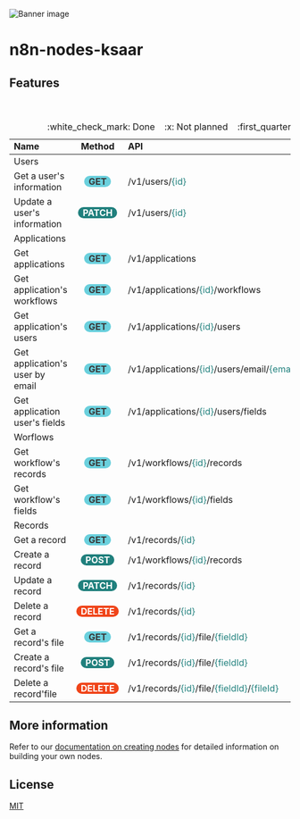![Banner image](https://lh3.googleusercontent.com/u/0/drive-viewer/AAOQEOSeNdUThNQH37qD6ss68V2CSiammyZjbGmVobOqAaacS-6FM-QSiFTR9OHkFUUR0Ln77dbxadmuPA40P_bHbZQuamFpOg=w1920-h929)

# n8n-nodes-ksaar

## Features

<!-- <style>
    .method-get {
        border-radius: 20px; display: inline-block; padding-left: 8px; padding-right: 8px; text-align: center; background-color: #6ad0dd; color: #383838;  font-weight: bold;
    }
    .method-patch {
        border-radius: 20px; display: inline-block; padding-left: 8px; padding-right: 8px; text-align: center; background-color: #20807D; color: #FFFFFF; font-weight: bold;
    }
    .method-post {
        border-radius: 20px;
        display: inline-block;
        padding-left: 8px;
        padding-right: 8px;
        text-align: center;
        background-color: #20807D;
        color: #FFFFFF;
        font-weight: bold;
    }
    .method-delete {
        border-radius: 20px; display: inline-block; padding-left: 8px; padding-right: 8px; text-align: center; background-color: #F04419; color: #FFFFFF; font-weight: bold;
    }
</style> -->
<table style="width: 100%">
    <caption>:white_check_mark: Done&nbsp;&nbsp;&nbsp;&nbsp;:x: Not planned&nbsp;&nbsp;&nbsp;&nbsp;:first_quarter_moon: Planned</caption>
    <header>
        <tr>
            <td><b>Name</b></td>
            <td style="text-align: center;"><b>Method</b></td>
            <td><b>API</b></td>
            <td style="width: 5%;">&nbsp;</td>
        </tr>
    </header>
    <tbody>
        <tr>
            <td colspan="4">Users</td>
        </tr>
        <tr>
            <td>Get a user's information</td>
            <td style="text-align: center;"><span style="border-radius: 20px; display: inline-block; padding-left: 8px; padding-right: 8px; text-align: center; background-color: #6ad0dd; color: #383838;  font-weight: bold;">GET</span></td>
            <td>/v1/users/<span style="color: #20807d;">{id}</span></td>
            <td>:white_check_mark:</td>
        </tr>
        <tr>
            <td>Update a user's information</td>
            <td style="text-align: center;"><span style="border-radius: 20px; display: inline-block; padding-left: 8px; padding-right: 8px; text-align: center; background-color: #20807D; color: #FFFFFF; font-weight: bold;">PATCH</span></td>
            <td>/v1/users/<span style="color: #20807d;">{id}</span></td>
            <td>:first_quarter_moon:</td>
        </tr>
        <tr>
            <td colspan="4">Applications</td>
        </tr>
        <tr>
            <td>Get applications</td>
            <td style="text-align: center;"><span style="border-radius: 20px; display: inline-block; padding-left: 8px; padding-right: 8px; text-align: center; background-color: #6ad0dd; color: #383838;  font-weight: bold;">GET</span></td>
            <td>/v1/applications</td>
            <td>:white_check_mark:</td>
        </tr>
        <tr>
            <td>Get application's workflows</td>
            <td style="text-align: center;"><span style="border-radius: 20px; display: inline-block; padding-left: 8px; padding-right: 8px; text-align: center; background-color: #6ad0dd; color: #383838;  font-weight: bold;">GET</span></td>
            <td>/v1/applications/<span style="color: #20807d;">{id}</span>/workflows</td>
            <td>:white_check_mark:</td>
        </tr>
        <tr>
            <td>Get application's users</td>
            <td style="text-align: center;"><span style="border-radius: 20px; display: inline-block; padding-left: 8px; padding-right: 8px; text-align: center; background-color: #6ad0dd; color: #383838;  font-weight: bold;">GET</span></td>
            <td>/v1/applications/<span style="color: #20807d;">{id}</span>/users</td>
            <td>:white_check_mark:</td>
        </tr>
        <tr>
            <td>Get application's user by email</td>
            <td style="text-align: center;"><span style="border-radius: 20px; display: inline-block; padding-left: 8px; padding-right: 8px; text-align: center; background-color: #6ad0dd; color: #383838;  font-weight: bold;">GET</span></td>
            <td>/v1/applications/<span style="color: #20807d;">{id}</span>/users/email/<span style="color: #20807d;">{email}</span></td>
            <td>:white_check_mark:</td>
        </tr>
        <tr>
            <td>Get application user's fields</td>
            <td style="text-align: center;"><span style="border-radius: 20px; display: inline-block; padding-left: 8px; padding-right: 8px; text-align: center; background-color: #6ad0dd; color: #383838;  font-weight: bold;">GET</span></td>
            <td>/v1/applications/<span style="color: #20807d;">{id}</span>/users/fields</td>
            <td>:white_check_mark:</td>
        </tr>
        <tr>
            <td colspan="4">Worflows</td>
        </tr>
        <tr>
            <td>Get workflow's records</td>
            <td style="text-align: center;"><span style="border-radius: 20px; display: inline-block; padding-left: 8px; padding-right: 8px; text-align: center; background-color: #6ad0dd; color: #383838;  font-weight: bold;">GET</span></td>
            <td>/v1/workflows/<span style="color: #20807d;">{id}</span>/records</td>
            <td>:white_check_mark:</td>
        </tr>
        <tr>
            <td>Get workflow's fields</td>
            <td style="text-align: center;"><span style="border-radius: 20px; display: inline-block; padding-left: 8px; padding-right: 8px; text-align: center; background-color: #6ad0dd; color: #383838;  font-weight: bold;">GET</span></td>
            <td>/v1/workflows/<span style="color: #20807d;">{id}</span>/fields</td>
            <td>:white_check_mark:</td>
        </tr>
        <tr>
            <td colspan="4">Records</td>
        </tr>
        <tr>
            <td>Get a record</td>
            <td style="text-align: center;"><span style="border-radius: 20px; display: inline-block; padding-left: 8px; padding-right: 8px; text-align: center; background-color: #6ad0dd; color: #383838;  font-weight: bold;">GET</span></td>
            <td>/v1/records/<span style="color: #20807d;">{id}</span></td>
            <td>:white_check_mark:</td>
        </tr>
        <tr>
            <td>Create a record</td>
            <td style="text-align: center;"><span style="border-radius: 20px; display: inline-block; padding-left: 8px; padding-right: 8px; text-align: center; background-color: #20807D; color: #FFFFFF; font-weight: bold;">POST</span></td>
            <td>/v1/workflows/<span style="color: #20807d;">{id}</span>/records</td>
            <td>:white_check_mark:</td>
        </tr>
        <tr>
            <td>Update a record</td>
            <td style="text-align: center;"><span style="border-radius: 20px; display: inline-block; padding-left: 8px; padding-right: 8px; text-align: center; background-color: #20807D; color: #FFFFFF; font-weight: bold;">PATCH</span></td>
            <td>/v1/records/<span style="color: #20807d;">{id}</span></td>
            <td>:white_check_mark:</td>
        </tr>
        <tr>
            <td>Delete a record</td>
            <td style="text-align: center;"><span style="border-radius: 20px; display: inline-block; padding-left: 8px; padding-right: 8px; text-align: center; background-color: #F04419; color: #FFFFFF; font-weight: bold;">DELETE</span></td>
            <td>/v1/records/<span style="color: #20807d;">{id}</span></td>
            <td>:white_check_mark:</td>
        </tr>
        <tr>
            <td>Get a record's file</td>
            <td style="text-align: center;"><span style="border-radius: 20px; display: inline-block; padding-left: 8px; padding-right: 8px; text-align: center; background-color: #6ad0dd; color: #383838;  font-weight: bold;">GET</span></td>
            <td>/v1/records/<span style="color: #20807d;">{id}</span>/file/<span style="color: #20807d;">{fieldId}</span></td>
            <td>:first_quarter_moon:</td>
        </tr>
        <tr>
            <td>Create a record's file</td>
            <td style="text-align: center;"><span style="border-radius: 20px; display: inline-block; padding-left: 8px; padding-right: 8px; text-align: center; background-color: #20807D; color: #FFFFFF; font-weight: bold;">POST</span></td>
            <td>/v1/records/<span style="color: #20807d;">{id}</span>/file/<span style="color: #20807d;">{fieldId}</span></td>
            <td>:first_quarter_moon:</td>
        </tr>
        <tr>
            <td>Delete a record'file</td>
            <td style="text-align: center;"><span style="border-radius: 20px; display: inline-block; padding-left: 8px; padding-right: 8px; text-align: center; background-color: #F04419; color: #FFFFFF; font-weight: bold;">DELETE</span></td>
            <td>/v1/records/<span style="color: #20807d;">{id}</span>/file/<span style="color: #20807d;">{fieldId}</span>/<span style="color: #20807d;">{fileId}</span></td>
            <td>:first_quarter_moon:</td>
        </tr>
    </tbody>
</table>

## More information

Refer to our [documentation on creating nodes](https://docs.n8n.io/integrations/creating-nodes/) for detailed information on building your own nodes.

## License

[MIT](https://github.com/n8n-io/n8n-nodes-starter/blob/master/LICENSE.md)
